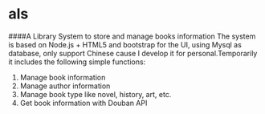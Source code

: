 # als
####A Library System to store and manage books information
    The system is based on Node.js + HTML5 and bootstrap for the UI, using Mysql as database, only support Chinese cause I develop it for personal.Temporarily it includes the following simple functions:
1. Manage book information
2. Manage author information
3. Manage book type like novel, history, art, etc.
4. Get book information with Douban API
